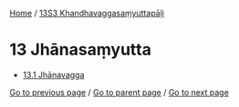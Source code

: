 
[Home](/) / [13S3 Khandhavaggasaṃyuttapāḷi](/tipitaka/13S3.md)

# 13 Jhānasaṃyutta

* [13.1 Jhānavagga](/tipitaka/13S3/13/13.1.md)

[Go to previous page](/tipitaka/13S3/12/12.1/12.1.55.md) / [Go to parent page](/tipitaka/13S3/0.md) / [Go to next page](/tipitaka/13S3/13/13.1.md)


